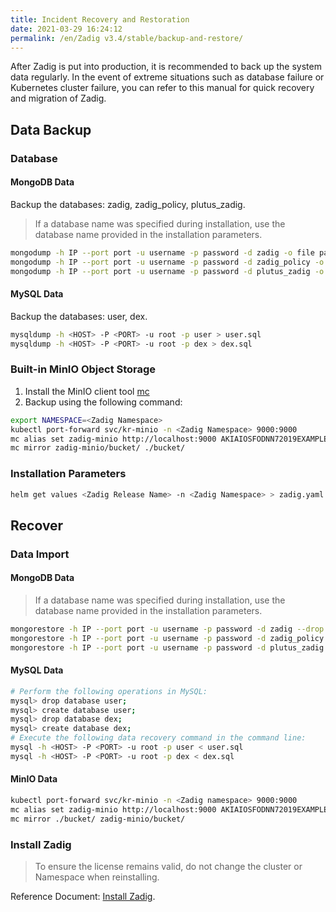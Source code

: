 ```yaml
---
title: Incident Recovery and Restoration
date: 2021-03-29 16:24:12
permalink: /en/Zadig v3.4/stable/backup-and-restore/
---
```


After Zadig is put into production, it is recommended to back up the system data regularly. In the event of extreme situations such as database failure or Kubernetes cluster failure, you can refer to this manual for quick recovery and migration of Zadig.

## Data Backup

### Database

#### MongoDB Data

Backup the databases: zadig, zadig_policy, plutus_zadig.

> If a database name was specified during installation, use the database name provided in the installation parameters.

```bash
mongodump -h IP --port port -u username -p password -d zadig -o file path
mongodump -h IP --port port -u username -p password -d zadig_policy -o file path
mongodump -h IP --port port -u username -p password -d plutus_zadig -o file path
```

#### MySQL Data

Backup the databases: user, dex.

```bash
mysqldump -h <HOST> -P <PORT> -u root -p user > user.sql
mysqldump -h <HOST> -P <PORT> -u root -p dex > dex.sql
```

### Built-in MinIO Object Storage

1. Install the MinIO client tool [mc](http://dl.minio.org.cn/client/mc/)
2. Backup using the following command:
``` bash
export NAMESPACE=<Zadig Namespace>
kubectl port-forward svc/kr-minio -n <Zadig Namespace> 9000:9000
mc alias set zadig-minio http://localhost:9000 AKIAIOSFODNN72019EXAMPLE wJalrXUtnFEMI2019K7MDENGbPxRfiCYEXAMPLEKEY
mc mirror zadig-minio/bucket/ ./bucket/
```
### Installation Parameters

``` bash
helm get values <Zadig Release Name> -n <Zadig Namespace> > zadig.yaml
```

## Recover

### Data Import

#### MongoDB Data

> If a database name was specified during installation, use the database name provided in the installation parameters.

```bash
mongorestore -h IP --port port -u username -p password -d zadig --drop file path
mongorestore -h IP --port port -u username -p password -d zadig_policy --drop file path
mongorestore -h IP --port port -u username -p password -d plutus_zadig --drop file path
```

#### MySQL Data

```bash
# Perform the following operations in MySQL:
mysql> drop database user;
mysql> create database user;
mysql> drop database dex;
mysql> create database dex;
# Execute the following data recovery command in the command line:
mysql -h <HOST> -P <PORT> -u root -p user < user.sql
mysql -h <HOST> -P <PORT> -u root -p dex < dex.sql
```

#### MinIO Data

``` bash
kubectl port-forward svc/kr-minio -n <Zadig namespace> 9000:9000
mc alias set zadig-minio http://localhost:9000 AKIAIOSFODNN72019EXAMPLE wJalrXUtnFEMI2019K7MDENGbPxRfiCYEXAMPLEKEY
mc mirror ./bucket/ zadig-minio/bucket/
```

### Install Zadig
> To ensure the license remains valid, do not change the cluster or Namespace when reinstalling.

Reference Document: [Install Zadig](/en/Zadig%20v3.4/install/helm-deploy/).
